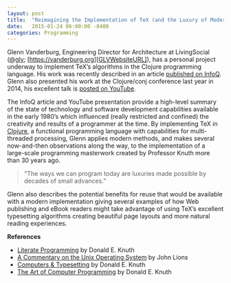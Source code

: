```yaml
---
layout: post
title:  "Reimagining the Implementation of TeX (and the Luxury of Modern Programming Methods)"
date:   2015-01-24 06:00:00 -0400
categories: Programming
---
```

Glenn Vanderburg, Engineering Director for Architecture at LivingSocial
([@glv][GLVTwitterURL]; [https://vanderburg.org][GLVWebsiteURL]), has a personal project underway to
implement TeX’s algorithms in the Clojure programming language. His work was recently described in an
article [published on InfoQ][InfoQArticleURL]. Glenn also presented his work at the Clojure/conj
conference last year in 2014, his excellent talk is [posted on YouTube][ClojureTVVideoURL].

The InfoQ article and YouTube presentation provide a high-level summary of the state of technology and
software development capabilities available in the early 1980’s which influenced (really restricted and
confined) the creativity and results of a programmer at the time. By implementing TeX in [Clojure][ClojureWebsiteURL],
a functional programming language with capabilities for multi-threaded processing, Glenn applies modern methods,
and makes several now-and-then observations along the way, to the implementation of a large-scale programming
masterwork created by Professor Knuth more than 30 years ago.

> “The ways we can program today are luxuries made possible by decades of small advances.”

Glenn also describes the potential benefits for reuse that would be available with a modern implementation
giving several examples of how Web publishing and eBook readers might take advantage of using TeX’s excellent
typesetting algorithms creating beautiful page layouts and more natural reading experiences.

**References**

- [Literate Programming][LiterateProgrammingURL] by Donald E. Knuth
- [A Commentary on the Unix Operating System][CommentaryOnUnixURL] by John Lions
- [Computers & Typesetting][ComputersAndTypesettingURL] by Donald E. Knuth
- [The Art of Computer Programming][TheArtOfComputerProgrammingURL] by Donald E. Knuth

[GLVTwitterURL]: https://twitter.com/glv
[GLVWebSiteURL]: https://vanderburg.org/
[InfoQArticleURL]: https://www.infoq.com/news/2015/01/implementing-tex-in-clojure
[ClojureTVVideoURL]: https://www.youtube.com/watch?v=824yVKUPFjU
[ClojureWebsiteURL]: https://clojure.org/
[LiterateProgrammingURL]: http://www.literateprogramming.com/knuthweb.pdf
[CommentaryOnUnixURL]: http://www.lemis.com/grog/Documentation/Lions/
[ComputersAndTypesettingURL]: https://www.amazon.com/Computers-Typesetting-Volumes-A-E-Boxed/dp/0201734168
[TheArtOfComputerProgrammingURL]: https://www.amazon.com/Computer-Programming-Volumes-1-4A-Boxed/dp/0321751043

